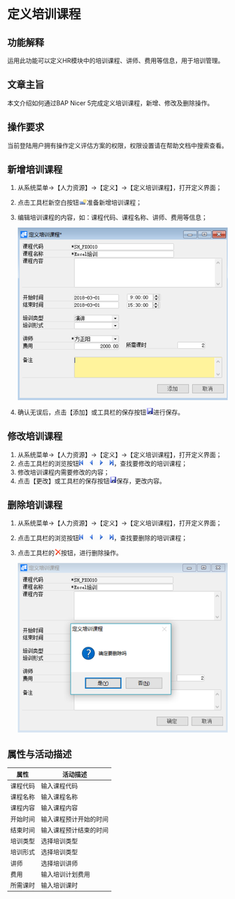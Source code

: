 # 定义培训课程

## 功能解释

运用此功能可以定义HR模块中的培训课程、讲师、费用等信息，用于培训管理。

## 文章主旨

本文介绍如何通过BAP Nicer 5完成定义培训课程，新增、修改及删除操作。

## 操作要求

当前登陆用户拥有操作定义评估方案的权限，权限设置请在帮助文档中搜索查看。

## 新增培训课程

1. 从系统菜单->【人力资源】->【定义】->【定义培训课程】，打开定义界面； 

2. 点击工具栏新空白按钮![](images/kban.png)准备新增培训课程；

3. 编辑培训课程的内容，如：课程代码、课程名称、讲师、费用等信息；

   ![](images/dypxkc1.png)

4. 确认无误后，点击【添加】或工具栏的保存按钮![](images/bcan.png)进行保存。

## 修改培训课程

1. 从系统菜单->【人力资源】->【定义】->【定义培训课程】，打开定义界面；
2. 点击工具栏的浏览按钮![](images/cg003.png)，查找要修改的培训课程；
3. 修改培训课程内需要修改的内容；
4. 点击【更改】或工具栏的保存按钮![](images/bcan.png)保存，更改内容。

## 删除培训课程

1. 从系统菜单->【人力资源】->【定义】->【定义培训课程】，打开定义界面；

2. 点击工具栏的浏览按钮![](images/cg003.png)，查找要删除的培训课程；

3. 点击工具栏的![](images/cgdel.png)按钮，进行删除操作。

   ![](images/dypxkc2.png)

## 属性与活动描述

| **属性** | **活动描述**           |
| -------- | ---------------------- |
| 课程代码 | 输入课程代码           |
| 课程名称 | 输入课程名称           |
| 课程内容 | 输入课程内容           |
| 开始时间 | 输入课程预计开始的时间 |
| 结束时间 | 输入课程预计结束的时间 |
| 培训类型 | 选择培训类型           |
| 培训形式 | 选择培训类型           |
| 讲师     | 选择培训讲师           |
| 费用     | 输入培训计划费用       |
| 所需课时 | 输入培训课时           |